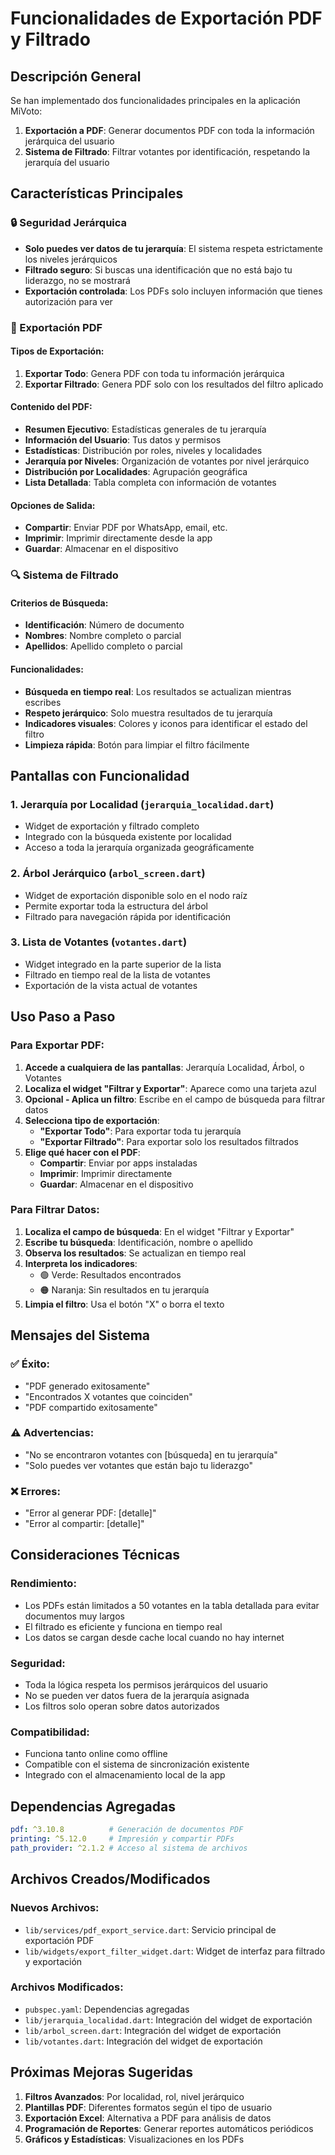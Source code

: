 # Funcionalidades de Exportación PDF y Filtrado

## Descripción General

Se han implementado dos funcionalidades principales en la aplicación MiVoto:

1. **Exportación a PDF**: Generar documentos PDF con toda la información jerárquica del usuario
2. **Sistema de Filtrado**: Filtrar votantes por identificación, respetando la jerarquía del usuario

## Características Principales

### 🔒 Seguridad Jerárquica
- **Solo puedes ver datos de tu jerarquía**: El sistema respeta estrictamente los niveles jerárquicos
- **Filtrado seguro**: Si buscas una identificación que no está bajo tu liderazgo, no se mostrará
- **Exportación controlada**: Los PDFs solo incluyen información que tienes autorización para ver

### 📄 Exportación PDF

#### Tipos de Exportación:
1. **Exportar Todo**: Genera PDF con toda tu información jerárquica
2. **Exportar Filtrado**: Genera PDF solo con los resultados del filtro aplicado

#### Contenido del PDF:
- **Resumen Ejecutivo**: Estadísticas generales de tu jerarquía
- **Información del Usuario**: Tus datos y permisos
- **Estadísticas**: Distribución por roles, niveles y localidades
- **Jerarquía por Niveles**: Organización de votantes por nivel jerárquico
- **Distribución por Localidades**: Agrupación geográfica
- **Lista Detallada**: Tabla completa con información de votantes

#### Opciones de Salida:
- **Compartir**: Enviar PDF por WhatsApp, email, etc.
- **Imprimir**: Imprimir directamente desde la app
- **Guardar**: Almacenar en el dispositivo

### 🔍 Sistema de Filtrado

#### Criterios de Búsqueda:
- **Identificación**: Número de documento
- **Nombres**: Nombre completo o parcial
- **Apellidos**: Apellido completo o parcial

#### Funcionalidades:
- **Búsqueda en tiempo real**: Los resultados se actualizan mientras escribes
- **Respeto jerárquico**: Solo muestra resultados de tu jerarquía
- **Indicadores visuales**: Colores y iconos para identificar el estado del filtro
- **Limpieza rápida**: Botón para limpiar el filtro fácilmente

## Pantallas con Funcionalidad

### 1. Jerarquía por Localidad (`jerarquia_localidad.dart`)
- Widget de exportación y filtrado completo
- Integrado con la búsqueda existente por localidad
- Acceso a toda la jerarquía organizada geográficamente

### 2. Árbol Jerárquico (`arbol_screen.dart`)
- Widget de exportación disponible solo en el nodo raíz
- Permite exportar toda la estructura del árbol
- Filtrado para navegación rápida por identificación

### 3. Lista de Votantes (`votantes.dart`)
- Widget integrado en la parte superior de la lista
- Filtrado en tiempo real de la lista de votantes
- Exportación de la vista actual de votantes

## Uso Paso a Paso

### Para Exportar PDF:

1. **Accede a cualquiera de las pantallas**: Jerarquía Localidad, Árbol, o Votantes
2. **Localiza el widget "Filtrar y Exportar"**: Aparece como una tarjeta azul
3. **Opcional - Aplica un filtro**: Escribe en el campo de búsqueda para filtrar datos
4. **Selecciona tipo de exportación**:
   - **"Exportar Todo"**: Para exportar toda tu jerarquía
   - **"Exportar Filtrado"**: Para exportar solo los resultados filtrados
5. **Elige qué hacer con el PDF**:
   - **Compartir**: Enviar por apps instaladas
   - **Imprimir**: Imprimir directamente
   - **Guardar**: Almacenar en el dispositivo

### Para Filtrar Datos:

1. **Localiza el campo de búsqueda**: En el widget "Filtrar y Exportar"
2. **Escribe tu búsqueda**: Identificación, nombre o apellido
3. **Observa los resultados**: Se actualizan en tiempo real
4. **Interpreta los indicadores**:
   - 🟢 Verde: Resultados encontrados
   - 🟠 Naranja: Sin resultados en tu jerarquía
5. **Limpia el filtro**: Usa el botón "X" o borra el texto

## Mensajes del Sistema

### ✅ Éxito:
- "PDF generado exitosamente"
- "Encontrados X votantes que coinciden"
- "PDF compartido exitosamente"

### ⚠️ Advertencias:
- "No se encontraron votantes con [búsqueda] en tu jerarquía"
- "Solo puedes ver votantes que están bajo tu liderazgo"

### ❌ Errores:
- "Error al generar PDF: [detalle]"
- "Error al compartir: [detalle]"

## Consideraciones Técnicas

### Rendimiento:
- Los PDFs están limitados a 50 votantes en la tabla detallada para evitar documentos muy largos
- El filtrado es eficiente y funciona en tiempo real
- Los datos se cargan desde cache local cuando no hay internet

### Seguridad:
- Toda la lógica respeta los permisos jerárquicos del usuario
- No se pueden ver datos fuera de la jerarquía asignada
- Los filtros solo operan sobre datos autorizados

### Compatibilidad:
- Funciona tanto online como offline
- Compatible con el sistema de sincronización existente
- Integrado con el almacenamiento local de la app

## Dependencias Agregadas

```yaml
pdf: ^3.10.8          # Generación de documentos PDF
printing: ^5.12.0     # Impresión y compartir PDFs
path_provider: ^2.1.2 # Acceso al sistema de archivos
```

## Archivos Creados/Modificados

### Nuevos Archivos:
- `lib/services/pdf_export_service.dart`: Servicio principal de exportación PDF
- `lib/widgets/export_filter_widget.dart`: Widget de interfaz para filtrado y exportación

### Archivos Modificados:
- `pubspec.yaml`: Dependencias agregadas
- `lib/jerarquia_localidad.dart`: Integración del widget de exportación
- `lib/arbol_screen.dart`: Integración del widget de exportación
- `lib/votantes.dart`: Integración del widget de exportación

## Próximas Mejoras Sugeridas

1. **Filtros Avanzados**: Por localidad, rol, nivel jerárquico
2. **Plantillas PDF**: Diferentes formatos según el tipo de usuario
3. **Exportación Excel**: Alternativa a PDF para análisis de datos
4. **Programación de Reportes**: Generar reportes automáticos periódicos
5. **Gráficos y Estadísticas**: Visualizaciones en los PDFs

